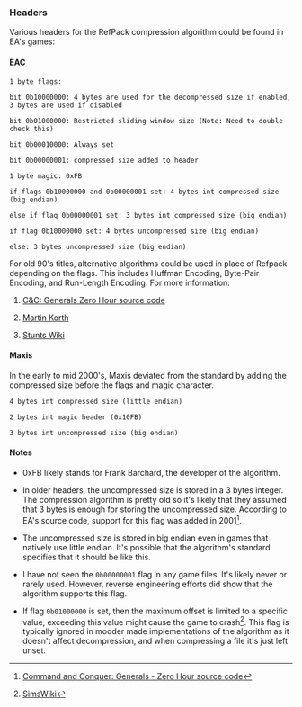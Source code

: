 ### Headers

Various headers for the RefPack compression algorithm could be found in EA's games:

#### EAC

```
1 byte flags:

bit 0b10000000: 4 bytes are used for the decompressed size if enabled, 3 bytes are used if disabled

bit 0b01000000: Restricted sliding window size (Note: Need to double check this)

bit 0b00010000: Always set

bit 0b00000001: compressed size added to header

1 byte magic: 0xFB

if flags 0b10000000 and 0b00000001 set: 4 bytes int compressed size (big endian)

else if flag 0b00000001 set: 3 bytes int compressed size (big endian)

if flag 0b10000000 set: 4 bytes uncompressed size (big endian)

else: 3 bytes uncompressed size (big endian)
```

For old 90's titles, alternative algorithms could be used in place of Refpack depending on the flags. This includes Huffman Encoding, Byte-Pair Encoding, and Run-Length Encoding. For more information:

1. [C&C: Generals Zero Hour source code](https://github.com/electronicarts/CnC_Generals_Zero_Hour/tree/main/Generals/Code/Libraries/Source/Compression/EAC)

2. [Martin Korth](https://problemkaputt.de/psxspx-cdrom-file-compression-ea-methods.htm)

3. [Stunts Wiki](https://wiki.stunts.hu/wiki/Compression#EAC_packing)

#### Maxis

In the early to mid 2000's, Maxis deviated from the standard by adding the compressed size before the flags and magic character.

```
4 bytes int compressed size (little endian)

2 bytes int magic header (0x10FB)

3 bytes int uncompressed size (big endian)
```

#### Notes

- 0xFB likely stands for Frank Barchard, the developer of the algorithm.

- In older headers, the uncompressed size is stored in a 3 bytes integer. The compression algorithm is pretty old so it's likely that they assumed that 3 bytes is enough for storing the uncompressed size. According to EA's source code, support for this flag was added in 2001[^1].

- The uncompressed size is stored in big endian even in games that natively use little endian. It's possible that the algorithm's standard specifies that it should be like this.

- I have not seen the `0b00000001` flag in any game files. It's likely never or rarely used. However, reverse engineering efforts did show that the algorithm supports this flag.

- If flag `0b01000000` is set, then the maximum offset is limited to a specific value, exceeding this value might cause the game to crash[^2]. This flag is typically ignored in modder made implementations of the algorithm as it doesn't affect decompression, and when compressing a file it's just left unset.

[^1]: [Command and Conquer: Generals - Zero Hour source code](https://github.com/electronicarts/CnC_Generals_Zero_Hour/blob/main/Generals/Code/Libraries/Source/Compression/EAC/refabout.cpp)

[^2]: [SimsWiki](https://simswiki.info/wiki.php?title=Sims_3:DBPF/Compression)